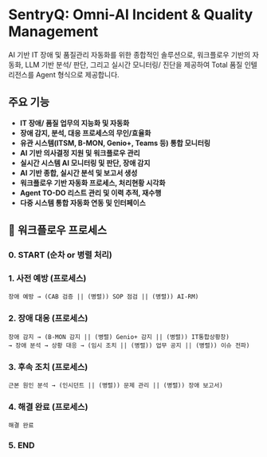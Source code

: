 # SentryQ: Omni-AI Incident & Quality Management

AI 기반 IT 장애 및 품질관리 자동화를 위한 종합적인 솔루션으로, 워크플로우 기반의 자동화, LLM 기반 분석/ 판단, 그리고 실시간 모니터링/ 진단을 제공하여 Total 품질 인텔리전스를 Agent 형식으로 제공합니다.

## 주요 기능

- **IT 장애/ 품질 업무의 지능화 및 자동화**
- **장애 감지, 분석, 대응 프로세스의 무인/효율화**
- **유관 시스템(ITSM, B-MON, Genio+, Teams 등) 통합 모니터링**
- **AI 기반 의사결정 지원 및 워크플로우 관리**
- **실시간 시스템 AI 모니터링 및 판단, 장애 감지**
- **AI 기반 종합, 실시간 분석 및 보고서 생성**
- **워크플로우 기반 자동화 프로세스, 처리현황 시각화**
- **Agent TO-DO 리스트 관리 및 이력 추적, 재수행**
- **다중 시스템 통합 자동화 연동 및 인터페이스**

## 🔄 워크플로우 프로세스

### 0. START (순차 or 병렬 처리)

### 1. 사전 예방 (프로세스)
```
장애 예방 → (CAB 검증 || (병렬)) SOP 점검 || (병렬)) AI-RM)
```

### 2. 장애 대응 (프로세스)
```
장애 감지 → (B-MON 감지 || (병렬) Genio+ 감지 || (병렬)) IT통합상황창) 
→ 장애 분석 → 상황 대응 → (임시 조치 || (병렬)) 업무 공지 || (병렬)) 이슈 전파)
```

### 3. 후속 조치 (프로세스)
```
근본 원인 분석 → (인시던트 || (병렬)) 문제 관리 || (병렬)) 장애 보고서)
```

### 4. 해결 완료 (프로세스)
```
해결 완료
```

### 5. END